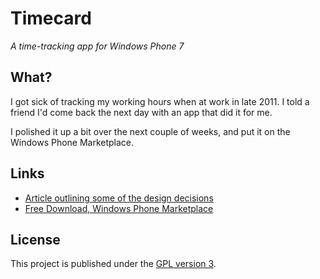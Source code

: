 # Timecard

*A time-tracking app for Windows Phone 7*

## What?

I got sick of tracking my working hours when at work in late 2011. I told a friend I'd come back the next day with an app that did it for me.

I polished it up a bit over the next couple of weeks, and put it on the Windows Phone Marketplace.

## Links

- [Article outlining some of the design decisions](http://capnfabs.net/blog/2011/12/13/designing-timecard-a-windows-phone-7-app/)
- [Free Download, Windows Phone Marketplace](http://www.windowsphone.com/en-au/store/app/timecard/5dd0caff-e9e0-4f36-865c-e5d32acee898)

## License

This project is published under the [GPL version 3](http://www.gnu.org/licenses/gpl-3.0.html).
